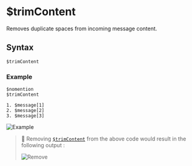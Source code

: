 # $trimContent
Removes duplicate spaces from incoming message content.

## Syntax
```
$trimContent
```

### Example
```
$nomention
$trimContent

1. $message[1]
2. $message[2]
3. $message[3]
```
![Example](https://user-images.githubusercontent.com/70456337/191595057-3bbe9531-3402-44db-a5f4-4c4324d3511c.png)

> 📌 Removing [`$trimContent`](./trimContent.md) from the above code would result in the following output :
>
> ![Remove](https://user-images.githubusercontent.com/70456337/191595126-8d930e58-9407-44ad-9160-5fedbdeebef2.png)
